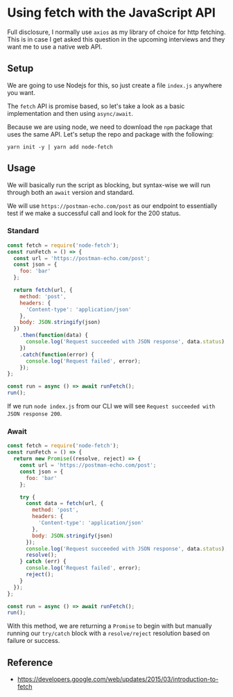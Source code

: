 # Using fetch with the JavaScript API

Full disclosure, I normally use `axios` as my library of choice for http fetching. This is in case I get asked this question in the upcoming interviews and they want me to use a native web API.

## Setup

We are going to use Nodejs for this, so just create a file `index.js` anywhere you want.

The `fetch` API is promise based, so let's take a look as a basic implementation and then using `async/await`.

Because we are using node, we need to download the `npm` package that uses the same API. Let's setup the repo and package with the following:

```shell
yarn init -y | yarn add node-fetch
```

## Usage

We will basically run the script as blocking, but syntax-wise we will run through both an `await` version and standard.

We will use `https://postman-echo.com/post` as our endpoint to essentially test if we make a successful call and look for the 200 status.

### Standard

```javascript
const fetch = require('node-fetch');
const runFetch = () => {
  const url = 'https://postman-echo.com/post';
  const json = {
    foo: 'bar'
  };

  return fetch(url, {
    method: 'post',
    headers: {
      'Content-type': 'application/json'
    },
    body: JSON.stringify(json)
  })
    .then(function(data) {
      console.log('Request succeeded with JSON response', data.status);
    })
    .catch(function(error) {
      console.log('Request failed', error);
    });
};

const run = async () => await runFetch();
run();
```

If we run `node index.js` from our CLI we will see `Request succeeded with JSON response 200`.

### Await

```javascript
const fetch = require('node-fetch');
const runFetch = () => {
  return new Promise((resolve, reject) => {
    const url = 'https://postman-echo.com/post';
    const json = {
      foo: 'bar'
    };

    try {
      const data = fetch(url, {
        method: 'post',
        headers: {
          'Content-type': 'application/json'
        },
        body: JSON.stringify(json)
      });
      console.log('Request succeeded with JSON response', data.status);
      resolve();
    } catch (err) {
      console.log('Request failed', error);
      reject();
    }
  });
};

const run = async () => await runFetch();
run();
```

With this method, we are returning a `Promise` to begin with but manually running our `try/catch` block with a `resolve/reject` resolution based on failure or success.

## Reference

- https://developers.google.com/web/updates/2015/03/introduction-to-fetch

